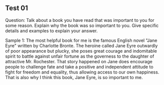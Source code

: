 ## Test 01

Question: Talk about a book you have read that was important to you for some reason. Explain why the book was so important to you.
Give specific details and examples to explain your answer.

Sample 1: The most helpful book for me is the famous English novel "Jane Eyre" written by Charlotte Bronte. The heroine called Jane Eyre 
outwardly of poor appearance but plucky, she poses great courage and indomitable spirit to battle against unfair fortune as the governess
to the daughter of attractive Mr. Rochester. That story happened on Jane does encourage people to challenge fate and take a positive and 
independent attitude to fight for freedom and equality, thus allowing access to our own happiness. That is also why I think this book, Jane
Eyre, is so important to me.
